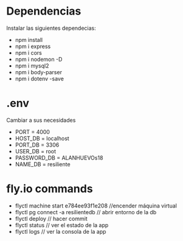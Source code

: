 # Dependencias
Instalar las siguientes dependecias:
- npm install
- npm i express
- npm i cors
- npm i nodemon -D
- npm i mysql2
- npm i body-parser
- npm i dotenv -save

# .env
Cambiar a sus necesidades
- PORT = 4000
- HOST_DB = localhost
- PORT_DB = 3306
- USER_DB = root
- PASSWORD_DB = ALANHUEVOs18
- NAME_DB = resiliente


# fly.io commands 
- flyctl machine start e784ee93f1e208 //encender máquina virtual
- flyctl pg connect -a resilientedb  // abrir entorno de la db
- flyctl deploy                       // hacer commit  
- flyctl status                       // ver el estado de la app
- flyctl logs                         // ver la consola de la app 